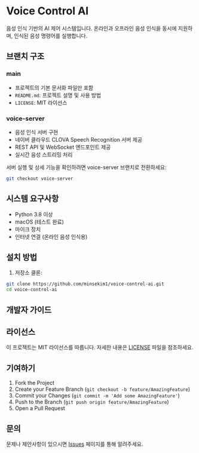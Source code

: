 # Voice Control AI

음성 인식 기반의 AI 제어 시스템입니다. 온라인과 오프라인 음성 인식을 동시에 지원하며, 인식된 음성 명령어를 실행합니다.

## 브랜치 구조

### main
- 프로젝트의 기본 문서화 파일만 포함
- `README.md`: 프로젝트 설명 및 사용 방법
- `LICENSE`: MIT 라이선스

### voice-server
- 음성 인식 서버 구현
- 네이버 클라우드 CLOVA Speech Recognition 서버 제공
- REST API 및 WebSocket 엔드포인트 제공
- 실시간 음성 스트리밍 처리

서버 실행 및 상세 기능을 확인하려면 voice-server 브랜치로 전환하세요:
```bash
git checkout voice-server
```

## 시스템 요구사항

- Python 3.8 이상
- macOS (테스트 완료)
- 마이크 장치
- 인터넷 연결 (온라인 음성 인식용)

## 설치 방법

1. 저장소 클론:
```bash
git clone https://github.com/minsekim1/voice-control-ai.git
cd voice-control-ai
```

## 개발자 가이드

## 라이선스

이 프로젝트는 MIT 라이선스를 따릅니다. 자세한 내용은 [LICENSE](LICENSE) 파일을 참조하세요.

## 기여하기

1. Fork the Project
2. Create your Feature Branch (`git checkout -b feature/AmazingFeature`)
3. Commit your Changes (`git commit -m 'Add some AmazingFeature'`)
4. Push to the Branch (`git push origin feature/AmazingFeature`)
5. Open a Pull Request

## 문의

문제나 제안사항이 있으시면 [Issues](https://github.com/minsekim1/voice-control-ai/issues) 페이지를 통해 알려주세요.
